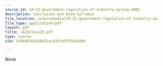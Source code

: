 ```yaml
---
course_id: 14-23-government-regulation-of-industry-spring-2003
description: Conclusion and Exam Syllabus
file_location: /coursemedia/14-23-government-regulation-of-industry-spring-2003/3c044635b320421ac433fe33f9d18db9_1423class25.pdf
file_type: application/pdf
layout: pdf
title: 1423class25.pdf
type: course
uid: 3c044635b320421ac433fe33f9d18db9

---
```

None